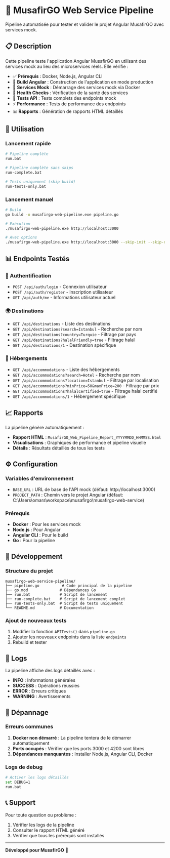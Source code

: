 # 🚀 MusafirGO Web Service Pipeline

Pipeline automatisée pour tester et valider le projet Angular MusafirGO avec services mock.

## 📋 Description

Cette pipeline teste l'application Angular MusafirGO en utilisant des services mock au lieu des microservices réels. Elle vérifie :

- ✅ **Prérequis** : Docker, Node.js, Angular CLI
- 🔨 **Build Angular** : Construction de l'application en mode production
- 🐳 **Services Mock** : Démarrage des services mock via Docker
- 🏥 **Health Checks** : Vérification de la santé des services
- 🧪 **Tests API** : Tests complets des endpoints mock
- ⚡ **Performance** : Tests de performance des endpoints
- 📊 **Rapports** : Génération de rapports HTML détaillés

## 🚀 Utilisation

### Lancement rapide
```bash
# Pipeline complète
run.bat

# Pipeline complète sans skips
run-complete.bat

# Tests uniquement (skip build)
run-tests-only.bat
```

### Lancement manuel
```bash
# Build
go build -o musafirgo-web-pipeline.exe pipeline.go

# Exécution
./musafirgo-web-pipeline.exe http://localhost:3000

# Avec options
./musafirgo-web-pipeline.exe http://localhost:3000 --skip-init --skip-data-load --skip-tests
```

## 📊 Endpoints Testés

### 🔐 Authentification
- `POST /api/auth/login` - Connexion utilisateur
- `POST /api/auth/register` - Inscription utilisateur
- `GET /api/auth/me` - Informations utilisateur actuel

### 🌍 Destinations
- `GET /api/destinations` - Liste des destinations
- `GET /api/destinations?search=Istanbul` - Recherche par nom
- `GET /api/destinations?country=Turquie` - Filtrage par pays
- `GET /api/destinations?halalFriendly=true` - Filtrage halal
- `GET /api/destinations/1` - Destination spécifique

### 🏨 Hébergements
- `GET /api/accommodations` - Liste des hébergements
- `GET /api/accommodations?search=Hotel` - Recherche par nom
- `GET /api/accommodations?location=Istanbul` - Filtrage par localisation
- `GET /api/accommodations?minPrice=50&maxPrice=200` - Filtrage par prix
- `GET /api/accommodations?halalCertified=true` - Filtrage halal certifié
- `GET /api/accommodations/1` - Hébergement spécifique

## 📈 Rapports

La pipeline génère automatiquement :

- **Rapport HTML** : `MusafirGO_Web_Pipeline_Report_YYYYMMDD_HHMMSS.html`
- **Visualisations** : Graphiques de performance et pipeline visuelle
- **Détails** : Résultats détaillés de tous les tests

## ⚙️ Configuration

### Variables d'environnement
- `BASE_URL` : URL de base de l'API mock (défaut: http://localhost:3000)
- `PROJECT_PATH` : Chemin vers le projet Angular (défaut: C:\Users\omars\workspace\musafirgo\musafirgo-web-service)

### Prérequis
- **Docker** : Pour les services mock
- **Node.js** : Pour Angular
- **Angular CLI** : Pour le build
- **Go** : Pour la pipeline

## 🔧 Développement

### Structure du projet
```
musafirgo-web-service-pipeline/
├── pipeline.go          # Code principal de la pipeline
├── go.mod              # Dépendances Go
├── run.bat             # Script de lancement
├── run-complete.bat    # Script de lancement complet
├── run-tests-only.bat  # Script de tests uniquement
└── README.md           # Documentation
```

### Ajout de nouveaux tests
1. Modifier la fonction `APITests()` dans `pipeline.go`
2. Ajouter les nouveaux endpoints dans la liste `endpoints`
3. Rebuild et tester

## 📝 Logs

La pipeline affiche des logs détaillés avec :
- **INFO** : Informations générales
- **SUCCESS** : Opérations réussies
- **ERROR** : Erreurs critiques
- **WARNING** : Avertissements

## 🐛 Dépannage

### Erreurs communes
1. **Docker non démarré** : La pipeline tentera de le démarrer automatiquement
2. **Ports occupés** : Vérifier que les ports 3000 et 4200 sont libres
3. **Dépendances manquantes** : Installer Node.js, Angular CLI, Docker

### Logs de debug
```bash
# Activer les logs détaillés
set DEBUG=1
run.bat
```

## 📞 Support

Pour toute question ou problème :
1. Vérifier les logs de la pipeline
2. Consulter le rapport HTML généré
3. Vérifier que tous les prérequis sont installés

---

**Développé pour MusafirGO** 🕌
